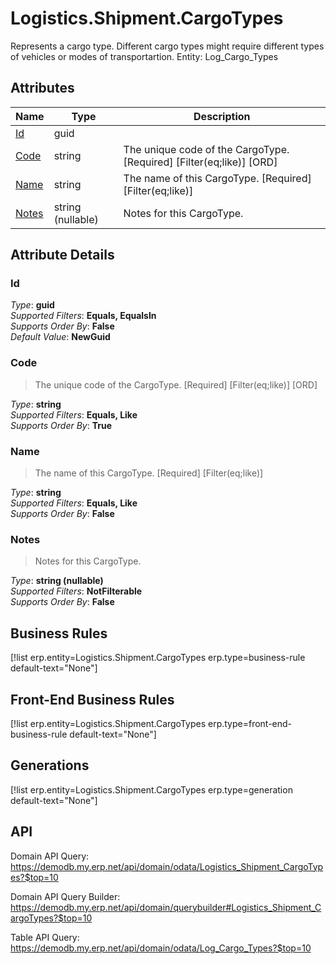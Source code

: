 # Logistics.Shipment.CargoTypes

Represents a cargo type. Different cargo types might require different types of vehicles or modes of transportartion. Entity: Log_Cargo_Types

## Attributes

| Name | Type | Description |
| ---- | ---- | --- |
| [Id](Logistics.Shipment.CargoTypes.md#Id) | guid |  
| [Code](Logistics.Shipment.CargoTypes.md#Code) | string | The unique code of the CargoType. [Required] [Filter(eq;like)] [ORD] 
| [Name](Logistics.Shipment.CargoTypes.md#Name) | string | The name of this CargoType. [Required] [Filter(eq;like)] 
| [Notes](Logistics.Shipment.CargoTypes.md#Notes) | string (nullable) | Notes for this CargoType. 


## Attribute Details

### Id

_Type_: **guid**  
_Supported Filters_: **Equals, EqualsIn**  
_Supports Order By_: **False**  
_Default Value_: **NewGuid**  

### Code

> The unique code of the CargoType. [Required] [Filter(eq;like)] [ORD]

_Type_: **string**  
_Supported Filters_: **Equals, Like**  
_Supports Order By_: **True**  

### Name

> The name of this CargoType. [Required] [Filter(eq;like)]

_Type_: **string**  
_Supported Filters_: **Equals, Like**  
_Supports Order By_: **False**  

### Notes

> Notes for this CargoType.

_Type_: **string (nullable)**  
_Supported Filters_: **NotFilterable**  
_Supports Order By_: **False**  



## Business Rules

[!list erp.entity=Logistics.Shipment.CargoTypes erp.type=business-rule default-text="None"]

## Front-End Business Rules

[!list erp.entity=Logistics.Shipment.CargoTypes erp.type=front-end-business-rule default-text="None"]

## Generations

[!list erp.entity=Logistics.Shipment.CargoTypes erp.type=generation default-text="None"]

## API

Domain API Query:
<https://demodb.my.erp.net/api/domain/odata/Logistics_Shipment_CargoTypes?$top=10>

Domain API Query Builder:
<https://demodb.my.erp.net/api/domain/querybuilder#Logistics_Shipment_CargoTypes?$top=10>

Table API Query:
<https://demodb.my.erp.net/api/domain/odata/Log_Cargo_Types?$top=10>

